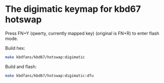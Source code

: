 # The digimatic keymap for kbd67 hotswap

Press FN+Y (qwerty, currently mapped key) (original is FN+R) to enter flash mode.


Build hex:
```sh
make kbdfans/kbd67/hotswap:digimatic
```

Build and flash:
```sh
make kbdfans/kbd67/hotswap:digimatic:dfu
```


